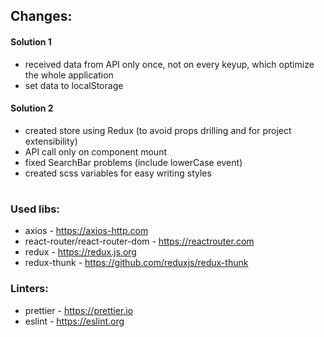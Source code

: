 ## Changes:
<h4>Solution 1</h4>

- received data from API only once, not on every keyup, which optimize the whole application 
- set data to localStorage

<h4>Solution 2</h4>

- created store using Redux (to avoid props drilling and for project extensibility)
- API call only on component mount
- fixed SearchBar problems (include lowerCase event)
- created scss variables for easy writing styles
#

<h3>Used libs:</h3>

- axios - https://axios-http.com
- react-router/react-router-dom - https://reactrouter.com
- redux - https://redux.js.org
- redux-thunk - https://github.com/reduxjs/redux-thunk

<h3>Linters:</h3>

- prettier - https://prettier.io
- eslint - https://eslint.org
